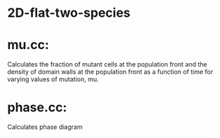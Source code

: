 # 2D-flat-two-species

# mu.cc:

Calculates the fraction of mutant cells at the population front and the density of domain walls at the population front as a function of time for varying values of mutation, mu.

# phase.cc:

Calculates phase diagram
